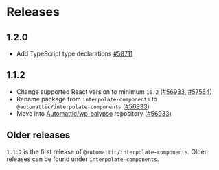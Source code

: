 # Releases

## 1.2.0

- Add TypeScript type declarations [#58711](https://github.com/Automattic/wp-calypso/pull/58711)

## 1.1.2

- Change supported React version to minimum `16.2` ([#56933](https://github.com/Automattic/wp-calypso/pull/56933), [#57564](https://github.com/Automattic/wp-calypso/pull/57564))
- Rename package from `interpolate-components` to `@automattic/interpolate-components` ([#56933](https://github.com/Automattic/wp-calypso/pull/56933))
- Move into [Automattic/wp-calypso](https://github.com/Automattic/wp-calypso/tree/trunk/packages/interpolate-components) repository ([#56933](https://github.com/Automattic/wp-calypso/pull/56933))

## Older releases

`1.1.2` is the first release of `@automattic/interpolate-components`. Older releases can be found
under `interpolate-components`.

